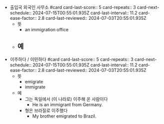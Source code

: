 - 출입국 외국인 사무소 #card
  card-last-score:: 5
  card-repeats:: 3
  card-next-schedule:: 2024-07-15T00:55:01.935Z
  card-last-interval:: 11.2
  card-ease-factor:: 2.8
  card-last-reviewed:: 2024-07-03T20:55:01.935Z
	- 뜻
		- an immigration office
	- 예
		-
- 이주하다 / 이민하다 #card
  card-last-score:: 5
  card-repeats:: 3
  card-next-schedule:: 2024-07-15T00:55:01.935Z
  card-last-interval:: 11.2
  card-ease-factor:: 2.8
  card-last-reviewed:: 2024-07-03T20:55:01.935Z
	- 뜻
		- emigrate
		- immigrate
	- 예
		- 그는 독일에서 (이 나라로) 이주해 온 사람이다
			- He is an immigrant from Germany.
		- 형은 브라질로 이주했다
			- My brother emigrated to Brazil.